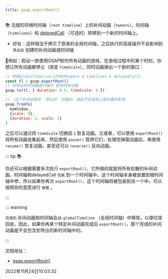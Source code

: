```yaml
---
title: gsap.exportRoot()
---
```


📚 无缝的将根时间轴（`root timeline`）上的补间动画（`tweens`），时间轴（`timelines`）和 [delayedCall](./delayedCall) （可选的）转移到一个新的时间轴上。

- 好处：这样相当于拷贝了原来的全局时间轴，之后执行的高级操作不会影响到 `导出后` 创建的补间动画或时间轴

🌰例如：假设一款使用GSAP制作所有动画的游戏，在游戏过程中的某个时刻，你想让所有动画都停止（改变 `timeScale`），同时动画弹出一个新的窗口：

```js {1,3,6}
// 转移globalTimeline上所有的tweens & timelines & delayedCalls
const tl = gsap.exportRoot()
// 对导出的时间轴进行操作 暂停所有动画
gsap.to(tl, { duration: 0.5, timeScale: 0 })

// 💡这个补间动画在 `导出后` 创建的，因此不会受到上面设置的影响
gsap.fromTo(
  myWindow,
  {scale: 0},
  {duration: 1, scale: 1}
)
```

之后可以通过将 `timeScale` 切换回 `1` 恢复动画。又或者，可以使用 `exportRoot()` 将所有动画收集起来，然后使用 `pause()` 暂停它们，处理完弹窗动画后，再使用 `resume()` 恢复动画，甚至还可以 `reverse()` 反向动画。

::: tip 📚

你还可以根据需要多次执行 `exportRoot()`，它所做的就是将所有松散的补间动画，时间轴和delayedCall `包装` 到一个时间轴中，这个时间轴本身被放置到根时间轴中😎，所以如果你再次 `exportRoot()`，这个时间轴将被包装到另一个中。可以按照你的意愿进行 `嵌套` 。

:::



::: warning

`完成的` 补间动画和时间轴会从 `globalTimeline` （全局时间轴）中移除，以便垃圾回收，因此，如果你再某个特定补间动画完成后 `exportRoot()`，那个完成的补间动画是不会包含到导出的新时间轴中的。

:::



文档地址：

- [gsap.exportRoot()](https://greensock.com/docs/v3/GSAP/gsap.exportRoot())



2022年11月24日10:03:32
